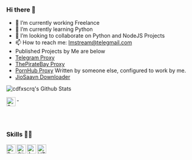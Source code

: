 ### Hi there 👋

- 🔭 I’m currently working Freelance
- 🌱 I’m currently learning Python
- 👯 I’m looking to collaborate on Python and NodeJS Projects
- 📫 How to reach me: Imstream@telegmail.com
- Published Projects by Me are below
- [Telegram Proxy](https://github.com/TelegramWeb/web.telegram.org)
- [ThePirateBay Proxy](https://thepiratebay.ind.in)
- [PornHub Proxy](https://pornhubproxy.ga) Written by someone else, configured to work by me.
- [JioSaavn Downloader](https://jiosaavn.ga)

![cdfxscrq's Github Stats](https://hits.seeyoufarm.com/api/count/incr/badge.svg?url=https%3A%2F%2Fgithub.com%2Fcdfxscrq%2Fhit-counter)

<p>
- <a href="https://telegram.dog/Akshayan1">
    <img align="left" alt="SuryaKumar Telegram" width="24px" src="https://cdn.jsdelivr.net/npm/simple-icons@3.2.0/icons/telegram.svg" />
  </a>

</p>
</br>
</br>

### Skills 👨‍💻

<img align="left" alt="Python" width="24px" src="https://cdn.jsdelivr.net/npm/simple-icons@3.2.0/icons/python.svg" />
<img align="left" alt="GitHub" width="24px" src="https://cdn.jsdelivr.net/npm/simple-icons@3.2.0/icons/github.svg" />
<img align="left" alt="Android" width="24px" src="https://cdn.jsdelivr.net/npm/simple-icons@3.2.0/icons/android.svg" />
<img align="left" alt="HTML" width="24px" src="https://cdn.jsdelivr.net/npm/simple-icons@3.2.0/icons/html5.svg" />
</br>
</br>
